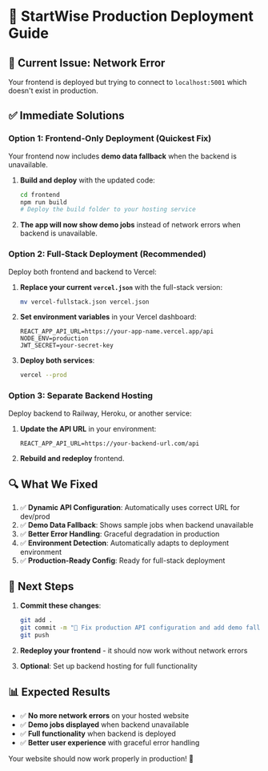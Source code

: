 # 🚀 StartWise Production Deployment Guide

## 🔧 **Current Issue: Network Error**

Your frontend is deployed but trying to connect to `localhost:5001` which doesn't exist in production.

## ✅ **Immediate Solutions**

### **Option 1: Frontend-Only Deployment (Quickest Fix)**

Your frontend now includes **demo data fallback** when the backend is unavailable.

1. **Build and deploy** with the updated code:
   ```bash
   cd frontend
   npm run build
   # Deploy the build folder to your hosting service
   ```

2. **The app will now show demo jobs** instead of network errors when backend is unavailable.

### **Option 2: Full-Stack Deployment (Recommended)**

Deploy both frontend and backend to Vercel:

1. **Replace your current `vercel.json`** with the full-stack version:
   ```bash
   mv vercel-fullstack.json vercel.json
   ```

2. **Set environment variables** in your Vercel dashboard:
   ```
   REACT_APP_API_URL=https://your-app-name.vercel.app/api
   NODE_ENV=production
   JWT_SECRET=your-secret-key
   ```

3. **Deploy both services**:
   ```bash
   vercel --prod
   ```

### **Option 3: Separate Backend Hosting**

Deploy backend to Railway, Heroku, or another service:

1. **Update the API URL** in your environment:
   ```
   REACT_APP_API_URL=https://your-backend-url.com/api
   ```

2. **Rebuild and redeploy** frontend.

## 🔍 **What We Fixed**

1. ✅ **Dynamic API Configuration**: Automatically uses correct URL for dev/prod
2. ✅ **Demo Data Fallback**: Shows sample jobs when backend unavailable  
3. ✅ **Better Error Handling**: Graceful degradation in production
4. ✅ **Environment Detection**: Automatically adapts to deployment environment
5. ✅ **Production-Ready Config**: Ready for full-stack deployment

## 🚀 **Next Steps**

1. **Commit these changes**:
   ```bash
   git add .
   git commit -m "🔧 Fix production API configuration and add demo fallback"
   git push
   ```

2. **Redeploy your frontend** - it should now work without network errors

3. **Optional**: Set up backend hosting for full functionality

## 📊 **Expected Results**

- ✅ **No more network errors** on your hosted website
- ✅ **Demo jobs displayed** when backend unavailable
- ✅ **Full functionality** when backend is deployed
- ✅ **Better user experience** with graceful error handling

Your website should now work properly in production! 🎉